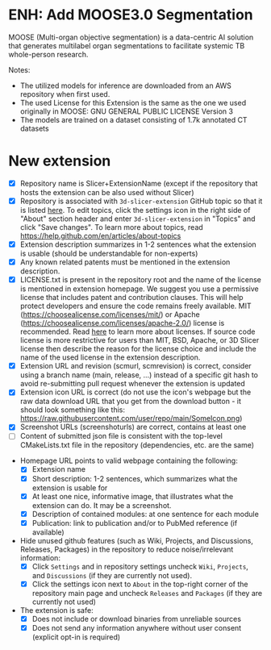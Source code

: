 # ENH: Add MOOSE3.0 Segmentation 

MOOSE (Multi-organ objective segmentation) is a data-centric AI solution that generates multilabel organ segmentations to facilitate systemic TB whole-person research.

Notes:
 - The utilized models for inference are downloaded from an AWS repository when first used.
 - The used License for this Extension is the same as the one we used originally in MOOSE: GNU GENERAL PUBLIC LICENSE Version 3
 - The models are trained on a dataset consisting of 1.7k annotated CT datasets

# New extension

- [x] Repository name is Slicer+ExtensionName (except if the repository that hosts the extension can be also used without Slicer)
- [x] Repository is associated with `3d-slicer-extension` GitHub topic so that it is listed [here](https://github.com/topics/3d-slicer-extension). To edit topics, click the settings icon in the right side of "About" section header and enter `3d-slicer-extension` in "Topics" and click "Save changes". To learn more about topics, read https://help.github.com/en/articles/about-topics
- [x] Extension description summarizes in 1-2 sentences what the extension is usable (should be understandable for non-experts)
- [x] Any known related patents must be mentioned in the extension description.
- [x] LICENSE.txt is present in the repository root and the name of the license is mentioned in extension homepage. We suggest you use a permissive license that includes patent and contribution clauses. This will help protect developers and ensure the code remains freely available. MIT (https://choosealicense.com/licenses/mit/) or Apache (https://choosealicense.com/licenses/apache-2.0/) license is recommended. Read [here](https://opensource.guide/legal/#which-open-source-license-is-appropriate-for-my-project) to learn more about licenses. If source code license is more restrictive for users than MIT, BSD, Apache, or 3D Slicer license then describe the reason for the license choice and include the name of the used license in the extension description.
- [x] Extension URL and revision (scmurl, scmrevision) is correct, consider using a branch name (main, release, ...) instead of a specific git hash to avoid re-submitting pull request whenever the extension is updated
- [x] Extension icon URL is correct (do not use the icon's webpage but the raw data download URL that you get from the download button - it should look something like this: https://raw.githubusercontent.com/user/repo/main/SomeIcon.png)
- [x] Screenshot URLs (screenshoturls) are correct, contains at least one
- [ ] Content of submitted json file is consistent with the top-level CMakeLists.txt file in the repository (dependencies, etc. are the same)
- Homepage URL points to valid webpage containing the following:
  - [x] Extension name
  - [x] Short description: 1-2 sentences, which summarizes what the extension is usable for
  - [x] At least one nice, informative image, that illustrates what the extension can do. It may be a screenshot.
  - [x] Description of contained modules: at one sentence for each module
  - [x] Publication: link to publication and/or to PubMed reference (if available)
- Hide unused github features (such as Wiki, Projects, and Discussions, Releases, Packages) in the repository to reduce noise/irrelevant information:
  - [x] Click `Settings` and in repository settings uncheck `Wiki`, `Projects`, and `Discussions` (if they are currently not used).
  - [x] Click the settings icon next to `About` in the top-right corner of the repository main page and uncheck `Releases` and `Packages` (if they are currently not used)
- The extension is safe:
  - [x] Does not include or download binaries from unreliable sources
  - [x] Does not send any information anywhere without user consent (explicit opt-in is required)
